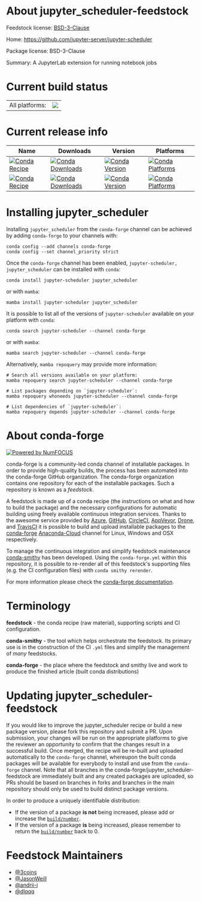 About jupyter_scheduler-feedstock
=================================

Feedstock license: [BSD-3-Clause](https://github.com/conda-forge/jupyter_scheduler-feedstock/blob/main/LICENSE.txt)

Home: https://github.com/jupyter-server/jupyter-scheduler

Package license: BSD-3-Clause

Summary: A JupyterLab extension for running notebook jobs

Current build status
====================


<table><tr><td>All platforms:</td>
    <td>
      <a href="https://dev.azure.com/conda-forge/feedstock-builds/_build/latest?definitionId=20400&branchName=main">
        <img src="https://dev.azure.com/conda-forge/feedstock-builds/_apis/build/status/jupyter_scheduler-feedstock?branchName=main">
      </a>
    </td>
  </tr>
</table>

Current release info
====================

| Name | Downloads | Version | Platforms |
| --- | --- | --- | --- |
| [![Conda Recipe](https://img.shields.io/badge/recipe-jupyter--scheduler-green.svg)](https://anaconda.org/conda-forge/jupyter-scheduler) | [![Conda Downloads](https://img.shields.io/conda/dn/conda-forge/jupyter-scheduler.svg)](https://anaconda.org/conda-forge/jupyter-scheduler) | [![Conda Version](https://img.shields.io/conda/vn/conda-forge/jupyter-scheduler.svg)](https://anaconda.org/conda-forge/jupyter-scheduler) | [![Conda Platforms](https://img.shields.io/conda/pn/conda-forge/jupyter-scheduler.svg)](https://anaconda.org/conda-forge/jupyter-scheduler) |
| [![Conda Recipe](https://img.shields.io/badge/recipe-jupyter_scheduler-green.svg)](https://anaconda.org/conda-forge/jupyter_scheduler) | [![Conda Downloads](https://img.shields.io/conda/dn/conda-forge/jupyter_scheduler.svg)](https://anaconda.org/conda-forge/jupyter_scheduler) | [![Conda Version](https://img.shields.io/conda/vn/conda-forge/jupyter_scheduler.svg)](https://anaconda.org/conda-forge/jupyter_scheduler) | [![Conda Platforms](https://img.shields.io/conda/pn/conda-forge/jupyter_scheduler.svg)](https://anaconda.org/conda-forge/jupyter_scheduler) |

Installing jupyter_scheduler
============================

Installing `jupyter_scheduler` from the `conda-forge` channel can be achieved by adding `conda-forge` to your channels with:

```
conda config --add channels conda-forge
conda config --set channel_priority strict
```

Once the `conda-forge` channel has been enabled, `jupyter-scheduler, jupyter_scheduler` can be installed with `conda`:

```
conda install jupyter-scheduler jupyter_scheduler
```

or with `mamba`:

```
mamba install jupyter-scheduler jupyter_scheduler
```

It is possible to list all of the versions of `jupyter-scheduler` available on your platform with `conda`:

```
conda search jupyter-scheduler --channel conda-forge
```

or with `mamba`:

```
mamba search jupyter-scheduler --channel conda-forge
```

Alternatively, `mamba repoquery` may provide more information:

```
# Search all versions available on your platform:
mamba repoquery search jupyter-scheduler --channel conda-forge

# List packages depending on `jupyter-scheduler`:
mamba repoquery whoneeds jupyter-scheduler --channel conda-forge

# List dependencies of `jupyter-scheduler`:
mamba repoquery depends jupyter-scheduler --channel conda-forge
```


About conda-forge
=================

[![Powered by
NumFOCUS](https://img.shields.io/badge/powered%20by-NumFOCUS-orange.svg?style=flat&colorA=E1523D&colorB=007D8A)](https://numfocus.org)

conda-forge is a community-led conda channel of installable packages.
In order to provide high-quality builds, the process has been automated into the
conda-forge GitHub organization. The conda-forge organization contains one repository
for each of the installable packages. Such a repository is known as a *feedstock*.

A feedstock is made up of a conda recipe (the instructions on what and how to build
the package) and the necessary configurations for automatic building using freely
available continuous integration services. Thanks to the awesome service provided by
[Azure](https://azure.microsoft.com/en-us/services/devops/), [GitHub](https://github.com/),
[CircleCI](https://circleci.com/), [AppVeyor](https://www.appveyor.com/),
[Drone](https://cloud.drone.io/welcome), and [TravisCI](https://travis-ci.com/)
it is possible to build and upload installable packages to the
[conda-forge](https://anaconda.org/conda-forge) [Anaconda-Cloud](https://anaconda.org/)
channel for Linux, Windows and OSX respectively.

To manage the continuous integration and simplify feedstock maintenance
[conda-smithy](https://github.com/conda-forge/conda-smithy) has been developed.
Using the ``conda-forge.yml`` within this repository, it is possible to re-render all of
this feedstock's supporting files (e.g. the CI configuration files) with ``conda smithy rerender``.

For more information please check the [conda-forge documentation](https://conda-forge.org/docs/).

Terminology
===========

**feedstock** - the conda recipe (raw material), supporting scripts and CI configuration.

**conda-smithy** - the tool which helps orchestrate the feedstock.
                   Its primary use is in the construction of the CI ``.yml`` files
                   and simplify the management of *many* feedstocks.

**conda-forge** - the place where the feedstock and smithy live and work to
                  produce the finished article (built conda distributions)


Updating jupyter_scheduler-feedstock
====================================

If you would like to improve the jupyter_scheduler recipe or build a new
package version, please fork this repository and submit a PR. Upon submission,
your changes will be run on the appropriate platforms to give the reviewer an
opportunity to confirm that the changes result in a successful build. Once
merged, the recipe will be re-built and uploaded automatically to the
`conda-forge` channel, whereupon the built conda packages will be available for
everybody to install and use from the `conda-forge` channel.
Note that all branches in the conda-forge/jupyter_scheduler-feedstock are
immediately built and any created packages are uploaded, so PRs should be based
on branches in forks and branches in the main repository should only be used to
build distinct package versions.

In order to produce a uniquely identifiable distribution:
 * If the version of a package **is not** being increased, please add or increase
   the [``build/number``](https://docs.conda.io/projects/conda-build/en/latest/resources/define-metadata.html#build-number-and-string).
 * If the version of a package **is** being increased, please remember to return
   the [``build/number``](https://docs.conda.io/projects/conda-build/en/latest/resources/define-metadata.html#build-number-and-string)
   back to 0.

Feedstock Maintainers
=====================

* [@3coins](https://github.com/3coins/)
* [@JasonWeill](https://github.com/JasonWeill/)
* [@andrii-i](https://github.com/andrii-i/)
* [@dlqqq](https://github.com/dlqqq/)

